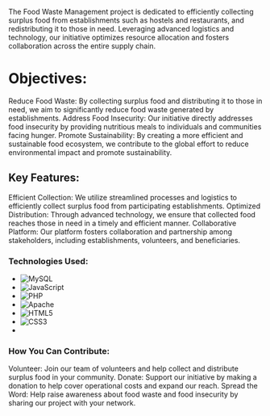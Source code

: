 The Food Waste Management project is dedicated to efficiently collecting surplus food from establishments such as hostels and restaurants, and redistributing it to those in need. Leveraging advanced logistics and technology, our initiative optimizes resource allocation and fosters collaboration across the entire supply chain.

# Objectives:
Reduce Food Waste: By collecting surplus food and distributing it to those in need, we aim to significantly reduce food waste generated by establishments.
Address Food Insecurity: Our initiative directly addresses food insecurity by providing nutritious meals to individuals and communities facing hunger.
Promote Sustainability: By creating a more efficient and sustainable food ecosystem, we contribute to the global effort to reduce environmental impact and promote sustainability.

## Key Features:
Efficient Collection: We utilize streamlined processes and logistics to efficiently collect surplus food from participating establishments.
Optimized Distribution: Through advanced technology, we ensure that collected food reaches those in need in a timely and efficient manner.
Collaborative Platform: Our platform fosters collaboration and partnership among stakeholders, including establishments, volunteers, and beneficiaries.

### Technologies Used:

- ![MySQL](https://img.shields.io/badge/mysql-4479A1.svg?style=for-the-badge&logo=mysql&logoColor=white)
- ![JavaScript](https://img.shields.io/badge/javascript-%23323330.svg?style=for-the-badge&logo=javascript&logoColor=%23F7DF1E)
- ![PHP](https://img.shields.io/badge/php-%23777BB4.svg?style=for-the-badge&logo=php&logoColor=white)
- ![Apache](https://img.shields.io/badge/apache-%23D42029.svg?style=for-the-badge&logo=apache&logoColor=white)
- ![HTML5](https://img.shields.io/badge/html5-%23E34F26.svg?style=for-the-badge&logo=html5&logoColor=white)
- ![CSS3](https://img.shields.io/badge/css3-%231572B6.svg?style=for-the-badge&logo=css3&logoColor=white)
- 
### How You Can Contribute:
Volunteer: Join our team of volunteers and help collect and distribute surplus food in your community.
Donate: Support our initiative by making a donation to help cover operational costs and expand our reach.
Spread the Word: Help raise awareness about food waste and food insecurity by sharing our project with your network.
